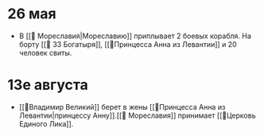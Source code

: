 # 26 мая
- В [[📄 Мореславия|Мореславию]] приплывает 2 боевых корабля. На борту [[📄 33 Богатыря]],  [[📄Принцесса Анна из Левантии]] и 20 человек свиты. 

# 13е августа
- [[📄Владимир Великий]] берет в жены [[📄Принцесса Анна из Левантии|принцессу Анну]].[[📄 Мореславия]]  принимает [[📄Церковь Единого Лика]]. 